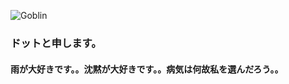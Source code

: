 ![Goblin](https://shioridotdev.github.io/files/goblin_bow.gif) 

### ドットと申します。
#### 雨が大好きです。。沈黙が大好きです。。病気は何故私を選んだろう。。
